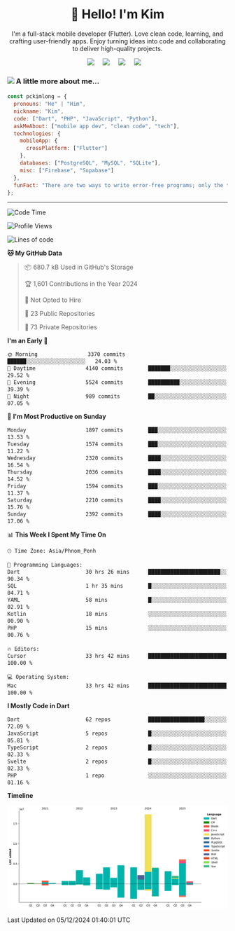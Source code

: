 <h1 align="center">👋 Hello! I'm Kim</h1>

<p align="center">
   I'm a full-stack mobile developer (Flutter). Love clean code, learning, and crafting user-friendly apps. Enjoy turning ideas into code and collaborating to deliver high-quality projects.
</p>

<p align="center">
  <a href="mailto:pochkimlong88@gmail.com"><img src="https://img.shields.io/badge/gmail-%23D14836.svg?&style=for-the-badge&logo=gmail&logoColor=white" /></a>&nbsp;&nbsp;&nbsp;&nbsp;
  <a href="https://t.me/pochkimlong/"><img src="https://img.shields.io/badge/telegram-%230077B5.svg?&style=for-the-badge&logo=telegram&logoColor=white" /></a>&nbsp;&nbsp;&nbsp;&nbsp;
  <a href="https://www.youtube.com/@PochKimlong/"><img src="https://img.shields.io/badge/youtube-%23dc2743.svg?&style=for-the-badge&logo=youtube&logoColor=white" /></a>&nbsp;&nbsp;&nbsp;&nbsp;
  <a href="https://www.tiktok.com/@pckimlong/"><img src="https://img.shields.io/badge/tiktok-%23000000.svg?&style=for-the-badge&logo=tiktok&logoColor=white" /></a>&nbsp;&nbsp;&nbsp;&nbsp;
</p>

### <img src="https://media.giphy.com/media/VgCDAzcKvsR6OM0uWg/giphy.gif" width="50"> A little more about me...  

```javascript
const pckimlong = {
  pronouns: "He" | "Him",
  nickname: "Kim",
  code: ["Dart", "PHP", "JavaScript", "Python"],
  askMeAbout: ["mobile app dev", "clean code", "tech"],
  technologies: {
    mobileApp: {
      crossPlatform: ["Flutter"]
    },
    databases: ["PostgreSQL", "MySQL", "SQLite"],
    misc: ["Firebase", "Supabase"]
  },
  funFact: "There are two ways to write error-free programs; only the third one works."
};
```
---

<!--START_SECTION:waka-->
![Code Time](http://img.shields.io/badge/Code%20Time-727%20hrs%206%20mins-blue)

![Profile Views](http://img.shields.io/badge/Profile%20Views-0-blue)

![Lines of code](https://img.shields.io/badge/From%20Hello%20World%20I%27ve%20Written-26.2%20million%20lines%20of%20code-blue)

**🐱 My GitHub Data** 

> 📦 680.7 kB Used in GitHub's Storage 
 > 
> 🏆 1,601 Contributions in the Year 2024
 > 
> 🚫 Not Opted to Hire
 > 
> 📜 23 Public Repositories 
 > 
> 🔑 73 Private Repositories 
 > 
**I'm an Early 🐤** 

```text
🌞 Morning                3370 commits        ██████░░░░░░░░░░░░░░░░░░░   24.03 % 
🌆 Daytime                4140 commits        ███████░░░░░░░░░░░░░░░░░░   29.52 % 
🌃 Evening                5524 commits        ██████████░░░░░░░░░░░░░░░   39.39 % 
🌙 Night                  989 commits         ██░░░░░░░░░░░░░░░░░░░░░░░   07.05 % 
```
📅 **I'm Most Productive on Sunday** 

```text
Monday                   1897 commits        ███░░░░░░░░░░░░░░░░░░░░░░   13.53 % 
Tuesday                  1574 commits        ███░░░░░░░░░░░░░░░░░░░░░░   11.22 % 
Wednesday                2320 commits        ████░░░░░░░░░░░░░░░░░░░░░   16.54 % 
Thursday                 2036 commits        ████░░░░░░░░░░░░░░░░░░░░░   14.52 % 
Friday                   1594 commits        ███░░░░░░░░░░░░░░░░░░░░░░   11.37 % 
Saturday                 2210 commits        ████░░░░░░░░░░░░░░░░░░░░░   15.76 % 
Sunday                   2392 commits        ████░░░░░░░░░░░░░░░░░░░░░   17.06 % 
```


📊 **This Week I Spent My Time On** 

```text
🕑︎ Time Zone: Asia/Phnom_Penh

💬 Programming Languages: 
Dart                     30 hrs 26 mins      ███████████████████████░░   90.34 % 
SQL                      1 hr 35 mins        █░░░░░░░░░░░░░░░░░░░░░░░░   04.71 % 
YAML                     58 mins             █░░░░░░░░░░░░░░░░░░░░░░░░   02.91 % 
Kotlin                   18 mins             ░░░░░░░░░░░░░░░░░░░░░░░░░   00.90 % 
PHP                      15 mins             ░░░░░░░░░░░░░░░░░░░░░░░░░   00.76 % 

🔥 Editors: 
Cursor                   33 hrs 42 mins      █████████████████████████   100.00 % 

💻 Operating System: 
Mac                      33 hrs 42 mins      █████████████████████████   100.00 % 
```

**I Mostly Code in Dart** 

```text
Dart                     62 repos            ██████████████████░░░░░░░   72.09 % 
JavaScript               5 repos             █░░░░░░░░░░░░░░░░░░░░░░░░   05.81 % 
TypeScript               2 repos             █░░░░░░░░░░░░░░░░░░░░░░░░   02.33 % 
Svelte                   2 repos             █░░░░░░░░░░░░░░░░░░░░░░░░   02.33 % 
PHP                      1 repo              ░░░░░░░░░░░░░░░░░░░░░░░░░   01.16 % 
```



**Timeline**

![Lines of Code chart](https://raw.githubusercontent.com/pckimlong/pckimlong/main/assets/bar_graph.png)


 Last Updated on 05/12/2024 01:40:01 UTC
<!--END_SECTION:waka-->

<!---
PochKimlong/PochKimlong is a ✨ special ✨ repository because its `README.md` (this file) appears on your GitHub profile.
You can click the Preview link to take a look at your changes.
--->
